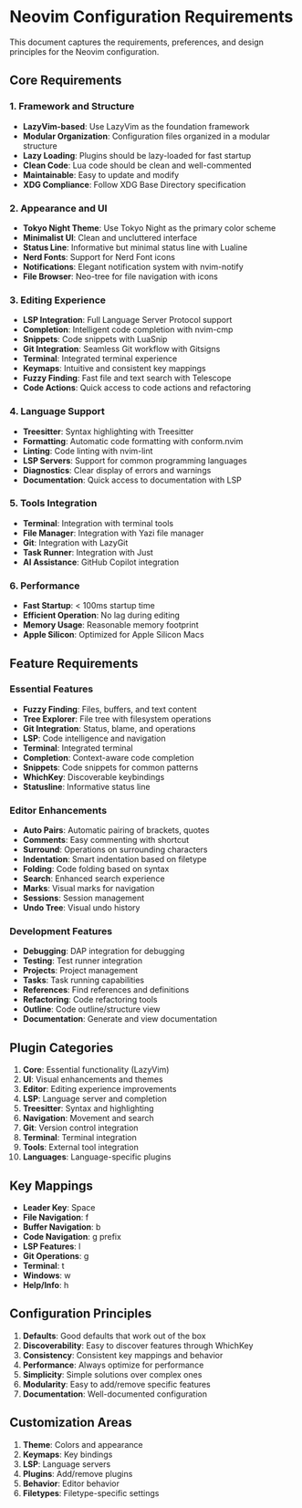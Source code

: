 # Neovim Configuration Requirements

This document captures the requirements, preferences, and design principles for the Neovim configuration.

## Core Requirements

### 1. Framework and Structure

- **LazyVim-based**: Use LazyVim as the foundation framework
- **Modular Organization**: Configuration files organized in a modular structure
- **Lazy Loading**: Plugins should be lazy-loaded for fast startup
- **Clean Code**: Lua code should be clean and well-commented
- **Maintainable**: Easy to update and modify
- **XDG Compliance**: Follow XDG Base Directory specification

### 2. Appearance and UI

- **Tokyo Night Theme**: Use Tokyo Night as the primary color scheme
- **Minimalist UI**: Clean and uncluttered interface
- **Status Line**: Informative but minimal status line with Lualine
- **Nerd Fonts**: Support for Nerd Font icons
- **Notifications**: Elegant notification system with nvim-notify
- **File Browser**: Neo-tree for file navigation with icons

### 3. Editing Experience

- **LSP Integration**: Full Language Server Protocol support
- **Completion**: Intelligent code completion with nvim-cmp
- **Snippets**: Code snippets with LuaSnip
- **Git Integration**: Seamless Git workflow with Gitsigns
- **Terminal**: Integrated terminal experience
- **Keymaps**: Intuitive and consistent key mappings
- **Fuzzy Finding**: Fast file and text search with Telescope
- **Code Actions**: Quick access to code actions and refactoring

### 4. Language Support

- **Treesitter**: Syntax highlighting with Treesitter
- **Formatting**: Automatic code formatting with conform.nvim
- **Linting**: Code linting with nvim-lint
- **LSP Servers**: Support for common programming languages
- **Diagnostics**: Clear display of errors and warnings
- **Documentation**: Quick access to documentation with LSP

### 5. Tools Integration

- **Terminal**: Integration with terminal tools
- **File Manager**: Integration with Yazi file manager
- **Git**: Integration with LazyGit
- **Task Runner**: Integration with Just
- **AI Assistance**: GitHub Copilot integration

### 6. Performance

- **Fast Startup**: < 100ms startup time
- **Efficient Operation**: No lag during editing
- **Memory Usage**: Reasonable memory footprint
- **Apple Silicon**: Optimized for Apple Silicon Macs

## Feature Requirements

### Essential Features

- **Fuzzy Finding**: Files, buffers, and text content
- **Tree Explorer**: File tree with filesystem operations
- **Git Integration**: Status, blame, and operations
- **LSP**: Code intelligence and navigation
- **Terminal**: Integrated terminal
- **Completion**: Context-aware code completion
- **Snippets**: Code snippets for common patterns
- **WhichKey**: Discoverable keybindings
- **Statusline**: Informative status line

### Editor Enhancements

- **Auto Pairs**: Automatic pairing of brackets, quotes
- **Comments**: Easy commenting with shortcut
- **Surround**: Operations on surrounding characters
- **Indentation**: Smart indentation based on filetype
- **Folding**: Code folding based on syntax
- **Search**: Enhanced search experience
- **Marks**: Visual marks for navigation
- **Sessions**: Session management
- **Undo Tree**: Visual undo history

### Development Features

- **Debugging**: DAP integration for debugging
- **Testing**: Test runner integration
- **Projects**: Project management
- **Tasks**: Task running capabilities
- **References**: Find references and definitions
- **Refactoring**: Code refactoring tools
- **Outline**: Code outline/structure view
- **Documentation**: Generate and view documentation

## Plugin Categories

1. **Core**: Essential functionality (LazyVim)
2. **UI**: Visual enhancements and themes
3. **Editor**: Editing experience improvements
4. **LSP**: Language server and completion
5. **Treesitter**: Syntax and highlighting
6. **Navigation**: Movement and search
7. **Git**: Version control integration
8. **Terminal**: Terminal integration
9. **Tools**: External tool integration
10. **Languages**: Language-specific plugins

## Key Mappings

- **Leader Key**: Space
- **File Navigation**: <Leader>f
- **Buffer Navigation**: <Leader>b
- **Code Navigation**: g prefix
- **LSP Features**: <Leader>l
- **Git Operations**: <Leader>g
- **Terminal**: <Leader>t
- **Windows**: <Leader>w
- **Help/Info**: <Leader>h

## Configuration Principles

1. **Defaults**: Good defaults that work out of the box
2. **Discoverability**: Easy to discover features through WhichKey
3. **Consistency**: Consistent key mappings and behavior
4. **Performance**: Always optimize for performance
5. **Simplicity**: Simple solutions over complex ones
6. **Modularity**: Easy to add/remove specific features
7. **Documentation**: Well-documented configuration

## Customization Areas

1. **Theme**: Colors and appearance
2. **Keymaps**: Key bindings
3. **LSP**: Language servers
4. **Plugins**: Add/remove plugins
5. **Behavior**: Editor behavior
6. **Filetypes**: Filetype-specific settings